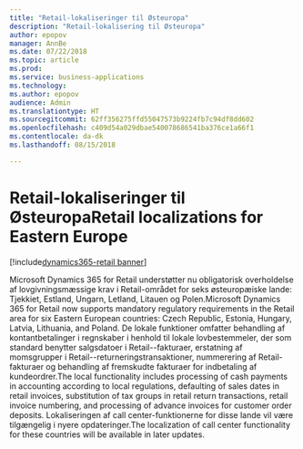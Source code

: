 ```yaml
---
title: "Retail-lokaliseringer til Østeuropa"
description: "Retail-lokalisering til Østeuropa"
author: epopov
manager: AnnBe
ms.date: 07/22/2018
ms.topic: article
ms.prod: 
ms.service: business-applications
ms.technology: 
ms.author: epopov
audience: Admin
ms.translationtype: HT
ms.sourcegitcommit: 62ff356275ffd55047573b9224fb7c94df8dd602
ms.openlocfilehash: c409d54a029dbae540078686541ba376ce1a66f1
ms.contentlocale: da-dk
ms.lasthandoff: 08/15/2018

---
```

#  <a name="retail-localizations-for-eastern-europe"></a><span data-ttu-id="b444c-103">Retail-lokaliseringer til Østeuropa</span><span class="sxs-lookup"><span data-stu-id="b444c-103">Retail localizations for Eastern Europe</span></span>

[!include[dynamics365-retail banner](../includes/dynamics365-retail.md)]




<span data-ttu-id="b444c-104">Microsoft Dynamics 365 for Retail understøtter nu obligatorisk overholdelse af lovgivningsmæssige krav i Retail-området for seks østeuropæiske lande: Tjekkiet, Estland, Ungarn, Letland, Litauen og Polen.</span><span class="sxs-lookup"><span data-stu-id="b444c-104">Microsoft Dynamics 365 for Retail now supports mandatory regulatory requirements in the Retail area for six Eastern European countries: Czech Republic, Estonia, Hungary, Latvia, Lithuania, and Poland.</span></span> <span data-ttu-id="b444c-105">De lokale funktioner omfatter behandling af kontantbetalinger i regnskaber i henhold til lokale lovbestemmeler, der som standard benytter salgsdatoer i Retail--fakturaer, erstatning af momsgrupper i Retail--returneringstransaktioner, nummerering af Retail-fakturaer og behandling af fremskudte fakturaer for indbetaling af kundeordrer.</span><span class="sxs-lookup"><span data-stu-id="b444c-105">The local functionality includes processing of cash payments in accounting according to local regulations, defaulting of sales dates in retail invoices, substitution of tax groups in retail return transactions, retail invoice numbering, and processing of advance invoices for customer order deposits.</span></span> <span data-ttu-id="b444c-106">Lokaliseringen af call center-funktionerne for disse lande vil være tilgængelig i nyere opdateringer.</span><span class="sxs-lookup"><span data-stu-id="b444c-106">The localization of call center functionality for these countries will be available in later updates.</span></span> 


